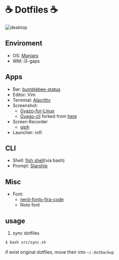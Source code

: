 # ☕ Dotfiles ☕

![desktop](https://i.gyazo.com/5a3a99d0a03ec8c00f122947b9d1229a.png)


## Enviroment
- OS: [Manjaro](https://manjaro.org/)
- WM: i3-gaps

## Apps
- Bar: [bumblebee-status](https://github.com/tobi-wan-kenobi/bumblebee-status)
- Editor: Vim
- Terminal: [Alacritty](https://github.com/alacritty/alacritty)
- Screenshot:
    - [Gyazo-for-Linux](https://github.com/gyazo/Gyazo-for-Linux)
    - [Gyago-cli](https://github.com/Omochice/gyazo-cli) forked from [here](https://github.com/tomohiro/gyazo-cli)
- Screen Recorder
    - [giph](https://github.com/phisch/giph)
- Launcher: rofi

##  CLI
- Shell: [fish shell](https://fishshell.com/)(via bash)
- Prompt: [Starship](https://starship.rs/)


##  Misc
- Font:
    - [nerd-fonts-fira-code](https://aur.archlinux.org/packages/nerd-fonts-fira-code/)
    - Noto font


## usage

1. sync dotfiles
```bash
$ bash src/sync.sh
```
if exist original dotfiles, move their into `~/.dotbackup`
